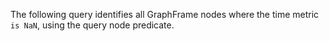 The following query identifies all GraphFrame nodes where the time metric `is NaN`, using the query node predicate. 

